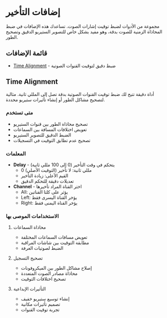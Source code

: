 # إضافات التأخير

مجموعة من الأدوات لضبط توقيت إشارات الصوت. تساعدك هذه الإضافات في ضبط المحاذاة الزمنية للصوت بدقة، وهو مفيد بشكل خاص للتصوير الستيريو الدقيق وتصحيح الطور.

## قائمة الإضافات

- [Time Alignment](#time-alignment) - ضبط دقيق لتوقيت القنوات الصوتية

## Time Alignment

أداة دقيقة تتيح لك ضبط توقيت القنوات الصوتية بدقة تصل إلى المللي ثانية. مثالية لتصحيح مشاكل الطور أو إنشاء تأثيرات ستيريو محددة.

### متى تستخدم
- تصحيح محاذاة الطور بين قنوات الستيريو
- تعويض اختلافات المسافة بين السماعات
- الضبط الدقيق للتصوير الستيريو
- تصحيح عدم تطابق التوقيت في التسجيلات

### المعلمات
- **Delay** - يتحكم في وقت التأخير (0 إلى 100 مللي ثانية)
  - 0 مللي ثانية: لا تأخير (التوقيت الأصلي)
  - القيم الأعلى: زيادة التأخير
  - تعديلات دقيقة للتحكم الدقيق
- **Channel** - اختر القناة المراد تأخيرها
  - All: يؤثر على كلتا القناتين
  - Left: يؤخر القناة اليسرى فقط
  - Right: يؤخر القناة اليمنى فقط

### الاستخدامات الموصى بها

1. محاذاة السماعات
   - تعويض مسافات السماعات المختلفة
   - مطابقة التوقيت بين شاشات المراقبة
   - الضبط لصوتيات الغرفة

2. تصحيح التسجيل
   - إصلاح مشاكل الطور بين الميكروفونات
   - محاذاة مصادر الصوت المتعددة
   - تصحيح اختلافات التوقيت

3. التأثيرات الإبداعية
   - إنشاء توسيع ستيريو خفيف
   - تصميم تأثيرات مكانية
   - تجربة توقيت القنوات
